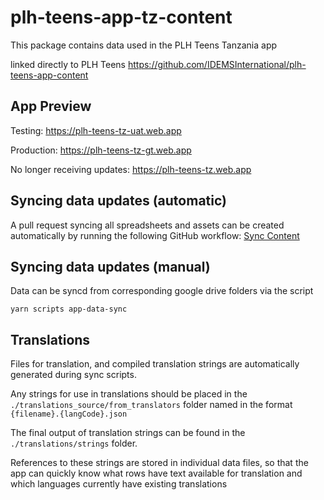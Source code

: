 # plh-teens-app-tz-content
This package contains data used in the PLH Teens Tanzania app

linked directly to PLH Teens https://github.com/IDEMSInternational/plh-teens-app-content

## App Preview
Testing: https://plh-teens-tz-uat.web.app

Production: https://plh-teens-tz-gt.web.app

No longer receiving updates: https://plh-teens-tz.web.app

## Syncing data updates (automatic)
A pull request syncing all spreadsheets and assets can be created automatically by running the following GitHub workflow: [Sync Content](https://github.com/IDEMSInternational/plh-teens-app-tz-content/actions/workflows/sync-content.yml)

## Syncing data updates (manual)
Data can be syncd from corresponding google drive folders via the script
```
yarn scripts app-data-sync
```

## Translations
Files for translation, and compiled translation strings are automatically generated during sync scripts.

Any strings for use in translations should be placed in the `./translations_source/from_translators` folder named in the format `{filename}.{langCode}.json`

The final output of translation strings can be found in the `./translations/strings` folder.

References to these strings are stored in individual data files, so that the app can quickly know what rows have text available for translation and which languages currently have existing translations
